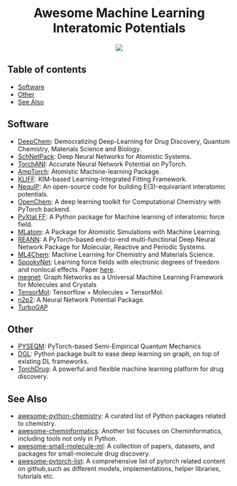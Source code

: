 <div align="center">
    <h1>Awesome Machine Learning Interatomic Potentials</h1>
    <a href="https://github.com/sindresorhus/awesome"><img src="https://cdn.rawgit.com/sindresorhus/awesome/d7305f38d29fed78fa85652e3a63e154dd8e8829/media/badge.svg"/></a>
</div>


## Table of contents

- [Software](#software)
- [Other](#other)
- [See Also](#see-also)


## Software

- [DeepChem](https://github.com/deepchem/deepchem): Democratizing Deep-Learning for Drug Discovery, Quantum Chemistry, Materials Science and Biology.
- [SchNetPack](https://github.com/atomistic-machine-learning/schnetpack): Deep Neural Networks for Atomistic Systems.  
- [TorchANI](https://github.com/aiqm/torchani): Accurate Neural Network Potential on PyTorch.
- [AmpTorch](https://github.com/ulissigroup/amptorch): Atomistic Machine-learning Package.
- [KLIFF](https://github.com/openkim/kliff): KIM-based Learning-Integrated Fitting Framework.
- [NequIP](https://github.com/mir-group/nequip): An open-source code for building E(3)-equivariant interatomic potentials. 
- [OpenChem](https://github.com/Mariewelt/OpenChem): A deep learning toolkit for Computational Chemistry with PyTorch backend.
- [PyXtal FF](https://github.com/qzhu2017/pyxtal_ff): A Python package for Machine learning of interatomic force field. 
- [MLatom](http://mlatom.com/): A Package for Atomistic Simulations with Machine Learning.
- [REANN](https://github.com/zhangylch/REANN): A PyTorch-based end-to-end multi-functional Deep Neural Network Package for Molecular, Reactive and Periodic Systems.
- [ML4Chem](https://github.com/muammar/ml4chem): Machine Learning for Chemistry and Materials Science.
- [SpookyNet](https://github.com/OUnke/SpookyNet): Learning force fields with electronic degrees of freedom and nonlocal effects. Paper [here](https://www.nature.com/articles/s41467-021-27504-0).
- [megnet](https://github.com/materialsvirtuallab/megnet): Graph Networks as a Universal Machine Learning Framework for Molecules and Crystals
- [TensorMol](https://github.com/jparkhill/TensorMol): Tensorflow + Molecules = TensorMol.
- [n2p2](https://github.com/CompPhysVienna/n2p2): A Neural Network Potential Package.
- [TurboGAP](https://github.com/mcaroba/turbogap)


## Other

- [PYSEQM](https://github.com/lanl/PYSEQM): PyTorch-based Semi-Empirical Quantum Mechanics
- [DGL](https://github.com/dmlc/dgl): Python package built to ease deep learning on graph, on top of existing DL frameworks.
- [TorchDrug](https://torchdrug.ai/get_started): A powerful and flexible machine learning platform for drug discovery.


## See Also

- [awesome-python-chemistry](https://github.com/lmmentel/awesome-python-chemistry): A curated list of Python packages related to chemistry.
- [awesome-cheminformatics](https://github.com/hsiaoyi0504/awesome-cheminformatics): Another list focuses on Cheminformatics, including tools not only in Python.
- [awesome-small-molecule-ml](https://github.com/benb111/awesome-small-molecule-ml): A collection of papers, datasets, and packages for small-molecule drug discovery.
- [awesome-pytorch-list](https://github.com/bharathgs/Awesome-pytorch-list): A comprehensive list of pytorch related content on github,such as different models, implementations, helper libraries, tutorials etc.
